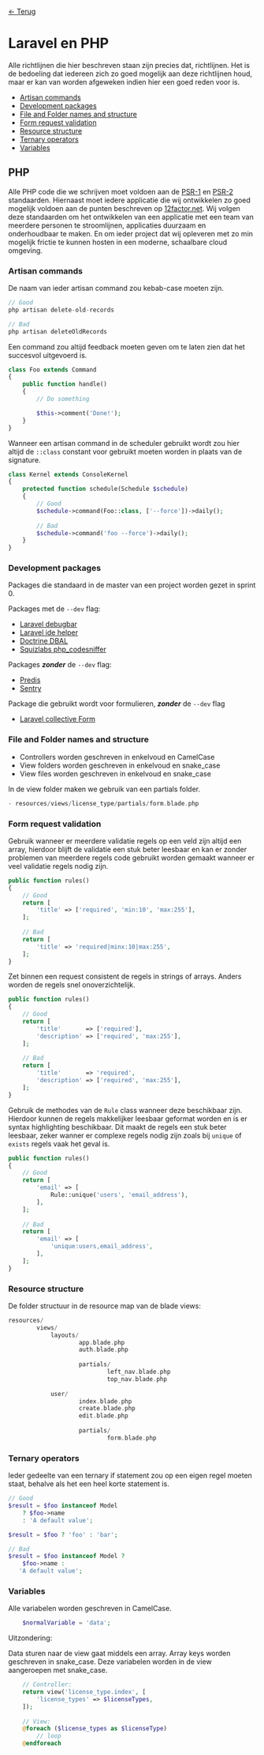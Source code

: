 [← Terug](/)

# Laravel en PHP

Alle richtlijnen die hier beschreven staan zijn precies dat, richtlijnen. Het is de bedoeling dat iedereen zich zo goed mogelijk aan deze richtlijnen houd, maar er kan van worden afgeweken indien hier een goed reden voor is.

- [Artisan commands](#artisan-commands)
- [Development packages](#development-packages)
- [File and Folder names and structure](#file-and-folder-names-and-structure)
- [Form request validation](#form-request-validation)
- [Resource structure](#resource-structure)
- [Ternary operators](#ternary-operators)
- [Variables](#variables)

## PHP

Alle PHP code die we schrijven moet voldoen aan de [PSR-1](http://www.php-fig.org/psr/psr-1/) en [PSR-2](http://www.php-fig.org/psr/psr-2/) standaarden. Hiernaast moet iedere applicatie die wij ontwikkelen zo goed mogelijk voldoen aan de punten beschreven op [12factor.net](https://12factor.net/). Wij volgen deze standaarden om het ontwikkelen van een applicatie met een team van meerdere personen te stroomlijnen, applicaties duurzaam en onderhoudbaar te maken. En om ieder project dat wij opleveren met zo min mogelijk frictie te kunnen hosten in een moderne, schaalbare cloud omgeving. 

### Artisan commands

De naam van ieder artisan command zou kebab-case moeten zijn. 

```php
// Good
php artisan delete-old-records

// Bad
php artisan deleteOldRecords
```

Een command zou altijd feedback moeten geven om te laten zien dat het succesvol uitgevoerd is.

```php
class Foo extends Command
{
    public function handle()
    {
        // Do something

        $this->comment('Done!');
    }
}
```

Wanneer een artisan command in de scheduler gebruikt wordt zou hier altijd de `::class` constant voor gebruikt moeten worden in plaats van de signature.

```php
class Kernel extends ConsoleKernel
{
    protected function schedule(Schedule $schedule)
    {
        // Good
        $schedule->command(Foo::class, ['--force'])->daily();
        
        // Bad
        $schedule->command('foo --force')->daily();
    }
}
```

### Development packages

Packages die standaard in de master van een project worden gezet in sprint 0.

Packages met de ``` --dev ``` flag:

- [Laravel debugbar](https://github.com/barryvdh/laravel-debugbar "Laravel debugbar")
- [Laravel ide helper](https://github.com/barryvdh/laravel-ide-helper "Laravel ide helper")
- [Doctrine DBAL](https://github.com/doctrine/dbal "Doctrine DBAL")
- [Squizlabs php_codesniffer ](https://github.com/squizlabs/PHP_CodeSniffer "PHP Codesniffer")

Packages ***zonder*** de  ``` --dev ``` flag:

- [Predis](https://github.com/nrk/predis "Predis")
- [Sentry](https://github.com/getsentry/sentry-laravel "Sentry")

Package die gebruikt wordt voor formulieren, ***zonder*** de ```--dev``` flag

- [Laravel collective Form](https://laravelcollective.com/docs/master/html "Laravel collective Form")

### File and Folder names and structure

- Controllers worden geschreven in enkelvoud en CamelCase
- View folders worden geschreven in enkelvoud en snake_case
- View files worden geschreven in enkelvoud en snake_case

In de view folder maken we gebruik van een partials folder.

```php
- resources/views/license_type/partials/form.blade.php
```

### Form request validation

Gebruik wanneer er meerdere validatie regels op een veld zijn altijd een array, hierdoor blijft de validatie een stuk beter leesbaar en kan er zonder problemen van meerdere regels code gebruikt worden gemaakt wanneer er veel validatie regels nodig zijn.

```php
public function rules()
{
    // Good
    return [
        'title' => ['required', 'min:10', 'max:255'],
    ];
    
    // Bad
    return [
        'title' => 'required|minx:10|max:255',
    ];
}
```

Zet binnen een request consistent de regels in strings of arrays. Anders worden de regels snel onoverzichtelijk.

```php
public function rules()
{
    // Good
    return [
        'title'       => ['required'],
        'description' => ['required', 'max:255'],
    ];
    
    // Bad
    return [
        'title'       => 'required',
        'description' => ['required', 'max:255'],
    ];
}
```

Gebruik de methodes van de `Rule` class wanneer deze beschikbaar zijn. Hierdoor kunnen de regels makkelijker leesbaar geformat worden en is er syntax highlighting beschikbaar. Dit maakt de regels een stuk beter leesbaar, zeker wanner er complexe regels nodig zijn zoals bij `unique` of `exists` regels vaak het geval is.

```php
public function rules()
{
    // Good
    return [
        'email' => [
            Rule::unique('users', 'email_address'),
        ],
    ];
    
    // Bad
    return [
        'email' => [
            'unique:users,email_address',
        ],
    ];
}
```

### Resource structure

De folder structuur in de resource map van de blade views:

```php
resources/
        views/
            layouts/
                    app.blade.php  
                    auth.blade.php
        
                    partials/
                            left_nav.blade.php
                            top_nav.blade.php
        
            user/
                    index.blade.php
                    create.blade.php
                    edit.blade.php
                    
                    partials/
                            form.blade.php
```

### Ternary operators

Ieder gedeelte van een ternary if statement zou op een eigen regel moeten staat, behalve als het een heel korte statement is.

```php
// Good
$result = $foo instanceof Model
    ? $foo->name
    : 'A default value';

$result = $foo ? 'foo' : 'bar';

// Bad
$result = $foo instanceof Model ?
    $foo->name : 
   'A default value';
```

### Variables

Alle variabelen worden geschreven in CamelCase.

```php
    $normalVariable = 'data';
```

Uitzondering:

Data sturen naar de view gaat middels een array.
Array keys worden geschreven in snake_case.
Deze variabelen worden in de view aangeroepen met snake_case.

```php
    // Controller:
    return view('license_type.index', [
        'license_types' => $licenseTypes,
    ]);
    
    // View:
    @foreach ($license_types as $licenseType)
        // loop
    @endforeach
```